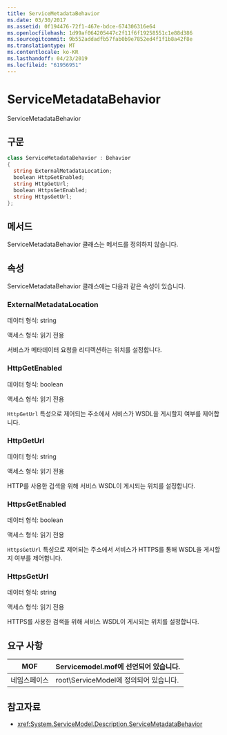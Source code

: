 ```yaml
---
title: ServiceMetadataBehavior
ms.date: 03/30/2017
ms.assetid: 0f194476-72f1-467e-bdce-674306316e64
ms.openlocfilehash: 1d99af064205447c2f11f6f19258551c1e88d386
ms.sourcegitcommit: 9b552addadfb57fab0b9e7852ed4f1f1b8a42f8e
ms.translationtype: MT
ms.contentlocale: ko-KR
ms.lasthandoff: 04/23/2019
ms.locfileid: "61956951"
---
```

# <a name="servicemetadatabehavior"></a>ServiceMetadataBehavior
ServiceMetadataBehavior  
  
## <a name="syntax"></a>구문  
  
```csharp
class ServiceMetadataBehavior : Behavior  
{  
  string ExternalMetadataLocation;  
  boolean HttpGetEnabled;  
  string HttpGetUrl;  
  boolean HttpsGetEnabled;  
  string HttpsGetUrl;  
};  
```  
  
## <a name="methods"></a>메서드  
 ServiceMetadataBehavior 클래스는 메서드를 정의하지 않습니다.  
  
## <a name="properties"></a>속성  
 ServiceMetadataBehavior 클래스에는 다음과 같은 속성이 있습니다.  
  
### <a name="externalmetadatalocation"></a>ExternalMetadataLocation  
 데이터 형식: string  
  
 액세스 형식: 읽기 전용  
  
 서비스가 메타데이터 요청을 리디렉션하는 위치를 설정합니다.  
  
### <a name="httpgetenabled"></a>HttpGetEnabled  
 데이터 형식: boolean  
  
 액세스 형식: 읽기 전용  
  
 `HttpGetUrl` 특성으로 제어되는 주소에서 서비스가 WSDL을 게시할지 여부를 제어합니다.  
  
### <a name="httpgeturl"></a>HttpGetUrl  
 데이터 형식: string  
  
 액세스 형식: 읽기 전용  
  
 HTTP를 사용한 검색을 위해 서비스 WSDL이 게시되는 위치를 설정합니다.  
  
### <a name="httpsgetenabled"></a>HttpsGetEnabled  
 데이터 형식: boolean  
  
 액세스 형식: 읽기 전용  
  
 `HttpsGetUrl` 특성으로 제어되는 주소에서 서비스가 HTTPS를 통해 WSDL을 게시할지 여부를 제어합니다.  
  
### <a name="httpsgeturl"></a>HttpsGetUrl  
 데이터 형식: string  
  
 액세스 형식: 읽기 전용  
  
 HTTPS를 사용한 검색을 위해 서비스 WSDL이 게시되는 위치를 설정합니다.  
  
## <a name="requirements"></a>요구 사항  
  
|MOF|Servicemodel.mof에 선언되어 있습니다.|  
|---------|-----------------------------------|  
|네임스페이스|root\ServiceModel에 정의되어 있습니다.|  
  
## <a name="see-also"></a>참고자료

- <xref:System.ServiceModel.Description.ServiceMetadataBehavior>

